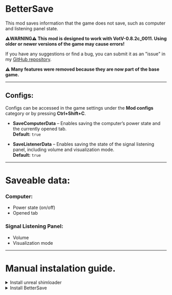 # **BetterSave**
This mod saves information that the game does not save, such as computer and listening panel state.

**⚠️WARNING⚠️ This mod is designed to work with VotV-0.8.2c_0011. Using older or newer versions of the game may cause errors!**  

If you have any suggestions or find a bug, you can submit it as an "issue" in my [GitHub repository](https://github.com/Acitulen/BetterSave).

**⚠️ Many features were removed because they are now part of the base game.**

---

## Configs:
Configs can be accessed in the game settings under the **Mod configs** category or by pressing **Ctrl+Shift+C**.

- **SaveComputerData** – Enables saving the computer’s power state and the currently opened tab.  
  **Default:** `true`

- **SaveListenerData** – Enables saving the state of the signal listening panel, including volume and visualization mode.  
  **Default:** `true` 

---

# Saveable data: 
### Computer:
- Power state (on/off)  
- Opened tab

### Signal Listening Panel:
- Volume  
- Visualization mode

---

# Manual instalation guide.

<details>
<summary>Install unreal shimloader</summary>

1. Copy `dwmapi.dll` into the `GAME/Binaries/Win64` directory. Its new path should be `GAME/Binaries/Win64/dwmapi.dll`.
2. Copy the contents of the `UE4SS` folder in the package into `GAME/Binaries/Win64`.

`GAME/Binaries/Win64` should now contain the following *new* files and folders:
- `GAME-Win64-Shipping.exe`
- `ue4ss.dll`
- `UE4SS-settings.ini`
- `dwmapi.dll` ← *This is the unreal-shimloader binary. It will load UE4SS for you.*
- `Mods/`
</details>

<details>
<summary>Install BetterSave</summary>

1. Copy `BetterSave.pak` from the `pak` folder to `GAME/Content/Paks/LogicMods` directory. 
</details>

